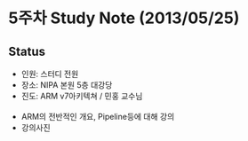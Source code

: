 # 5주차 Study Note (2013/05/25)

## Status
 - 인원: 스터디 전원
 - 장소: NIPA 본원 5층 대강당
 - 진도: ARM v7아키텍쳐 / 민홍 교수님 <br  /> <br  />
 - ARM의 전반적인 개요, Pipeline등에 대해 강의
 - 강의사진
